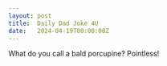 ```yaml
---
layout: post
title:  Daily Dad Joke 4U
date:   2024-04-19T00:00:00Z
---
```

What do you call a bald porcupine? Pointless!
